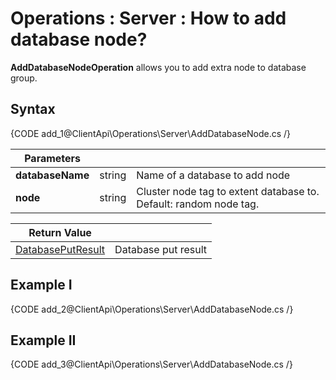 ﻿# Operations : Server : How to add database node?

**AddDatabaseNodeOperation** allows you to add extra node to database group.

## Syntax

{CODE add_1@ClientApi\Operations\Server\AddDatabaseNode.cs /}

| Parameters | | |
| ------------- | ------------- | ----- |
| **databaseName** | string | Name of a database to add node |
| **node** | string | Cluster node tag to extent database to. Default: random node tag. |

| Return Value | |
| ------------- | ----- |
| [DatabasePutResult](../../../glossary/DatabasePutResult) | Database put result |

## Example I

{CODE add_2@ClientApi\Operations\Server\AddDatabaseNode.cs /}

## Example II

{CODE add_3@ClientApi\Operations\Server\AddDatabaseNode.cs /}
